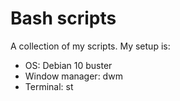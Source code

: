 # Bash scripts

A collection of my scripts. My setup is:

+ OS: Debian 10 buster
+ Window manager: dwm
+ Terminal: st
